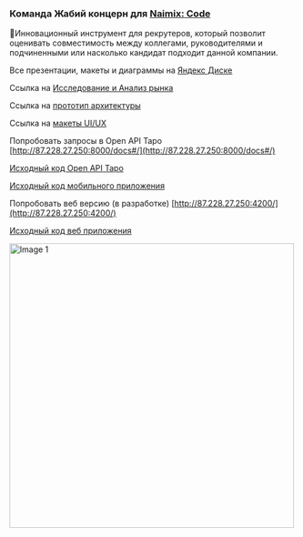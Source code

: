 ### Команда Жабий концерн для [Naimix: Code](https://naimixcode.ru/)

🔮Инновационный инструмент для рекрутеров, который позволит оценивать совместимость между коллегами, руководителями и подчиненными или насколько кандидат подходит данной компании.

Все презентации, макеты и диаграммы на [Яндекс Диске](https://disk.yandex.ru/d/MavafEqx4qXeBw)

Ссылка на [Исследование и Анализ рынка](https://www.figma.com/design/XpHdRlbU9QhtTxJkEQjt9V/%D0%A2%D0%90%D0%A0%D0%9E-(%D0%A5%D0%B0%D0%BA%D0%B0%D1%82%D0%BE%D0%BD)?node-id=117-8162&node-type=section&t=XN0QruCh0urWT1TE-0)

Ссылка на [прототип архитектуры
](https://www.figma.com/design/XpHdRlbU9QhtTxJkEQjt9V/%D0%A2%D0%90%D0%A0%D0%9E-(%D0%A5%D0%B0%D0%BA%D0%B0%D1%82%D0%BE%D0%BD)?node-id=125-11692&node-type=section&t=5o3C7D7sxowjhAlt-0)

Ссылка на [макеты UI/UX](https://www.figma.com/design/XpHdRlbU9QhtTxJkEQjt9V/%D0%A2%D0%90%D0%A0%D0%9E-(%D0%A5%D0%B0%D0%BA%D0%B0%D1%82%D0%BE%D0%BD)?node-id=58-994&node-type=frame&t=5o3C7D7sxowjhAlt-0)

Попробовать запросы в Open API Таро [http://87.228.27.250:8000/docs#/](http://87.228.27.250:8000/docs#/)

[Исходный код Open API Таро](https://github.com/Toad-Concern-Team-Naimix-Code/tarot-api)

[Исходный код мобильного приложения](https://github.com/Toad-Concern-Team-Naimix-Code/TarotApp)

Попробовать веб версию (в разработке) [http://87.228.27.250:4200/](http://87.228.27.250:4200/)

[Исходный код веб приложения](https://github.com/Toad-Concern-Team-Naimix-Code/tarot-angular)

<img src="http://d.zaix.ru/JVwT.png" alt="Image 1" style="height: 500px; display: inline-block;">

